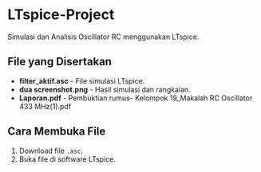 # LTspice-Project
Simulasi dan Analisis Oscillator RC menggunakan LTspice.



## File yang Disertakan
- **filter_aktif.asc** - File simulasi LTspice.
- **dua screenshot.png** - Hasil simulasi dan rangkaian.
- **Laporan.pdf** - Pembuktian rumus- Kelompok 19_Makalah RC Oscillator 433 MHz(1).pdf 

## Cara Membuka File
1. Download file `.asc`.
2. Buka file di software LTspice.
